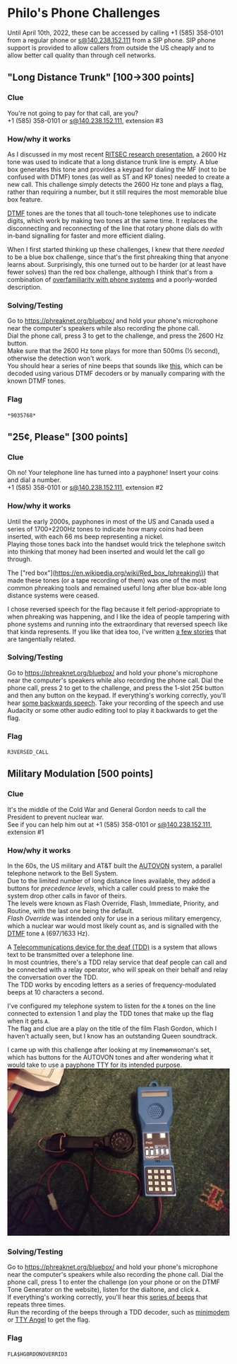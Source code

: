 # Philo's Phone Challenges
Until April 10th, 2022, these can be accessed by calling +1 (585) 358-0101 from a regular phone or s@140.238.152.111 from a SIP phone.
SIP phone support is provided to allow callers from outside the US cheaply and to allow better call quality than through cell networks.  

## "Long Distance Trunk" [100→300 points]
### Clue
You're not going to pay for that call, are you?  
+1 (585) 358-0101 or s@140.238.152.111, extension #3

### How/why it works
As I discussed in my most recent [RITSEC research presentation](https://www.youtube.com/watch?v=qdciYBQngdk), a 2600 Hz tone was used to indicate that a long distance trunk line is empty.
A blue box generates this tone and provides a keypad for dialing the MF (not to be confused with DTMF) tones (as well as ST and KP tones) needed to create a new call.
This challenge simply detects the 2600 Hz tone and plays a flag, rather than requiring a number, but it still requires the most memorable blue box feature. 

[DTMF](https://en.wikipedia.org/wiki/Dual-tone_multi-frequency) tones are the tones that all touch-tone telephones use to indicate digits, which work by making two tones at the same time.
It replaces the disconnecting and reconnecting of the line that rotary phone dials do with in-band signalling for faster and more efficient dialing.

When I first started thinking up these challenges, I knew that there *needed* to be a blue box challenge, since that's the first phreaking thing that anyone learns about.
Surprisingly, this one turned out to be harder (or at least have fewer solves) than the red box challenge, although I think that's from a combination of [overfamiliarity with phone systems](https://xkcd.com/2501/) and a poorly-worded description.

### Solving/Testing
Go to https://phreaknet.org/bluebox/ and hold your phone's microphone near the computer's speakers while also recording the phone call.  
Dial the phone call, press 3 to get to the challenge, and press the 2600 Hz button.  
Make sure that the 2600 Hz tone plays for more than 500ms (½ second), otherwise the detection won't work.  
You should hear a series of nine beeps that sounds like [this](sounds/DTMF.wav), which can be decoded using various DTMF decoders or by manually comparing with the known DTMF tones.

### Flag
`*9035768*`


## "25¢, Please" [300 points]
### Clue
Oh no! Your telephone line has turned into a payphone! Insert your coins and dial a number.  
+1 (585) 358-0101 or s@140.238.152.111, extension #2

### How/why it works
Until the early 2000s, payphones in most of the US and Canada used a series of 1700+2200Hz tones to indicate how many coins had been inserted, with each 66 ms beep representing a nickel.  
Playing those tones back into the handset would trick the telephone switch into thinking that money had been inserted and would let the call go through.

The ["red box"](https://en.wikipedia.org/wiki/Red_box_(phreaking\)) that made these tones (or a tape recording of them) was one of the most common phreaking tools and remained useful long after blue box-able long distance systems were ceased.

I chose reversed speech for the flag because it felt period-appropriate to when phreaking was happening, and I like the idea of people tampering with phone systems and running into the extraordinary that reversed speech like that kinda represents.
If you like that idea too, I've written [a few stories](https://philo.gay/stories) that are tangentially related.

### Solving/Testing
Go to https://phreaknet.org/bluebox/ and hold your phone's microphone near the computer's speakers while also recording the phone call.
Dial the phone call, press 2 to get to the challenge, and press the 1-slot 25¢ button and then any button on the keypad.
If everything's working correctly, you'll hear [some backwards speech](sounds/Reversed.wav).
Take your recording of the speech and use Audacity or some other audio editing tool to play it backwards to get the flag.

### Flag
`R3VERSED_CALL`


## Military Modulation [500 points]
### Clue
It's the middle of the Cold War and General Gordon needs to call the President to prevent nuclear war.  
See if you can help him out at +1 (585) 358-0101 or s@140.238.152.111, extension #1

### How/why it works
In the 60s, the US military and AT&T built the [AUTOVON](https://en.wikipedia.org/wiki/Autovon) system, a parallel telephone network to the Bell System.  
Due to the limited number of long distance lines available, they added a buttons for *precedence levels*, which a caller could press to make the system drop other calls in favor of theirs.  
The levels were known as Flash Override, Flash, Immediate, Priority, and Routine, with the last one being the default.  
*Flash Override* was intended only for use in a serious military emergency, which a nuclear war would most likely count as, and is signalled with the [DTMF](https://en.wikipedia.org/wiki/Dual-tone_multi-frequency) tone `A` (697/1633 Hz).  

A [Telecommunications device for the deaf (TDD)](https://en.wikipedia.org/wiki/Telecommunications_device_for_the_deaf) is a system that allows text to be transmitted over a telephone line.  
In most countries, there's a TDD relay service that deaf people can call and be connected with a relay operator, who will speak on their behalf and relay the conversation over the TDD.  
The TDD works by encoding letters as a series of frequency-modulated beeps at 10 characters a second.  

I've configured my telephone system to listen for the `A` tones on the line connected to extension 1 and play the TDD tones that make up the flag when it gets `A`.  
The flag and clue are a play on the title of the film Flash Gordon, which I haven't actually seen, but I know has an outstanding Queen soundtrack.

I came up with this challenge after looking at my line~~man~~woman's set, which has buttons for the AUTOVON tones and after wondering what it would take to use a payphone TTY for its intended purpose.
![two telephone linemans sets on a green background. one is black and has a rotary dial, the other is blue and has an oddly wide telephone keypad and several switches](lineman.jpg)

### Solving/Testing
Go to https://phreaknet.org/bluebox/ and hold your phone's microphone near the computer's speakers while also recording the phone call.
Dial the phone call, press 1 to enter the challenge (on your phone or on the DTMF Tone Generator on the website), listen for the dialtone, and click `A`.  
If everything's working correctly, you'll hear this [series of beeps](sounds/TDD.wav) that repeats three times.  
Run the recording of the beeps through a TDD decoder, such as [minimodem](http://www.whence.com/minimodem/) or [TTY Angel](http://www.ciscounitytools.com/Applications/General/TTYAngel/TTYAngel.html) to get the flag.  

### Flag
`FLA$HG0RDONOVERRID3`
